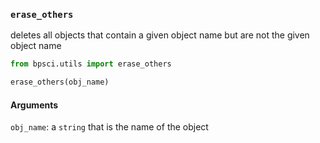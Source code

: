 ### ```erase_others```

deletes all objects that contain a given object name but are not the given object name

```python
from bpsci.utils import erase_others

erase_others(obj_name)
```

#### Arguments
```obj_name```: a ```string``` that is the name of the object
